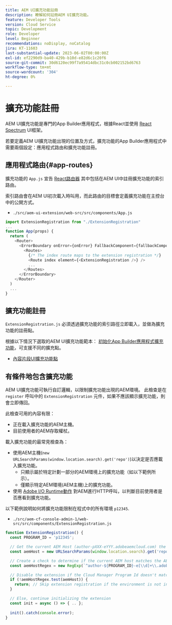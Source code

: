 ```yaml
---
title: AEM UI擴充功能註冊
description: 瞭解如何註冊AEM UI擴充功能。
feature: Developer Tools
version: Cloud Service
topic: Development
role: Developer
level: Beginner
recommendations: noDisplay, noCatalog
jira: KT-11603
last-substantial-update: 2023-06-02T00:00:00Z
exl-id: ef2290d9-ba40-429b-b10d-e82d6c1c20f6
source-git-commit: 30d6120ec99f7a95414dbc31c0cb002152bd6763
workflow-type: tm+mt
source-wordcount: '304'
ht-degree: 0%

---
```


# 擴充功能註冊

AEM UI擴充功能是專門的App Builder應用程式，根據React並使用 [React Spectrum](https://react-spectrum.adobe.com/react-spectrum/) UI框架。

若要定義AEM UI擴充功能出現的位置及方式，擴充功能的App Builder應用程式中需要兩個設定：應用程式路由和擴充功能註冊。

## 應用程式路由{#app-routes}

擴充功能的 `App.js` 宣告 [React路由器](https://reactrouter.com/en/main) 其中包括在AEM UI中註冊擴充功能的索引路由。

索引路由會在AEM UI初次載入時叫用，而此路由的目標會定義擴充功能在主控台中的公開方式。

+ `./src/aem-ui-extension/web-src/src/components/App.js`

```javascript
import ExtensionRegistration from "./ExtensionRegistration"
...            
function App(props) {
  return (
    <Router>
      <ErrorBoundary onError={onError} FallbackComponent={fallbackComponent}>
        <Routes>
          {/* The index route maps to the extension registration */}
          <Route index element={<ExtensionRegistration />} />
          ...                                   
        </Routes>
      </ErrorBoundary>
    </Router>
  )
  ...
}
```

## 擴充功能註冊

`ExtensionRegistration.js` 必須透過擴充功能的索引路徑立即載入，並做為擴充功能的註冊點。

根據以下情況下選取的AEM UI擴充功能範本： [初始化App Builder應用程式擴充功能](./app-initialization.md)，可支援不同的擴充點。

+ [內容片段UI擴充功能點](./content-fragments/overview.md#extension-points)


## 有條件地包含擴充功能

AEM UI擴充功能可執行自訂邏輯，以限制擴充功能出現的AEM環境。 此檢查是在 `register` 呼叫中的 `ExtensionRegistration` 元件，如果不應該顯示擴充功能，則會立即傳回。

此檢查可用的內容有限：

+ 正在載入擴充功能的AEM主機。
+ 目前使用者的AEM存取權杖。

載入擴充功能的最常見檢查為：

+ 使用AEM主機(`new URLSearchParams(window.location.search).get('repo')`)以決定是否應載入擴充功能。
   + 只顯示屬於特定計劃一部分的AEM環境上的擴充功能（如以下範例所示）。
   + 僅顯示特定AEM環境(AEM主機)上的擴充功能。
+ 使用 [Adobe I/O Runtime動作](./runtime-action.md) 對AEM進行HTTP呼叫，以判斷目前使用者是否應看到擴充功能。

以下範例說明如何將擴充功能限制在程式中的所有環境 `p12345`.

+ `./src/aem-cf-console-admin-1/web-src/src/components/ExtensionRegistration.js`

```javascript
function ExtensionRegistration() {
  const PROGRAM_ID = 'p12345';

  // Get the current AEM Host (author-pXXX-eYYY.adobeaemcloud.com) the extension is loading on
  const aemHost = new URLSearchParams(window.location.search).get('repo');

  // Create a check to determine if the current AEM host matches the AEM program that uses this extension 
  const aemHostRegex = new RegExp(`^author-${PROGRAM_ID}-e[\\d]+\\.adobeaemcloud\\.com$`)

  // Disable the extension if the Cloud Manager Program Id doesn't match the regex.
  if (!aemHostRegex.test(aemHost)) {
    return; // Skip extension registration if the environment is not in program p12345.
  }

  // Else, continue initializing the extension
  const init = async () => { .. };
  
  init().catch(console.error);
}
```
